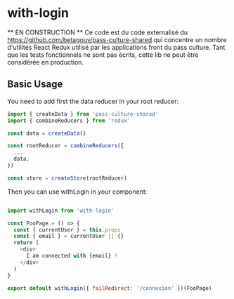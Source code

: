# with-login

** EN CONSTRUCTION **
Ce code est du code externalisé du https://github.com/betagouv/pass-culture-shared qui concentre un nombre d'utilités React Redux
utilisé par les applications front du pass culture.
Tant que les tests fonctionnels ne sont pas écrits, cette lib ne peut être considérée en production.

## Basic Usage
You need to add first the data reducer in your root reducer:

```javascript
import { createData } from 'pass-culture-shared'
import { combineReducers } from 'redux'

const data = createData()

const rootReducer = combineReducers({
  ...
  data,
})

const store = createStore(rootReducer)
```

Then you can use withLogin in your component:

```javascript

import withLogin from 'with-login'

const FooPage = () => {
  const { currentUser } = this.props
  const { email } = currentUser || {}
  return (
    <div>
      I am connected with {email} !
    </div>
  )
}

export default withLogin({ failRedirect: '/connexion' })(FooPage)
```
